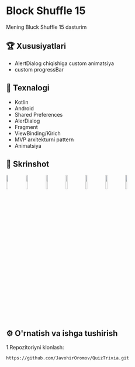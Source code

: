 # Block Shuffle 15

Mening Bluck Shuffle 15 dasturim

## 🏆 Xususiyatlari

- AlertDialog chiqishiga custom animatsiya
- custom progressBar 

## 🚀 Texnalogi

- Kotlin
- Android
- Shared Preferences
- AlerDialog
- Fragment
- ViewBinding/Kirich
- MVP arxitekturni pattern
- Animatsiya

## 📸 Skrinshot
<p float="left">
  <img src="https://drive.google.com/uc?export=view&id=1oYzpzsUxiRZmrScm13HjOCEtoVNwuOFQ" width="10%" />
  <img src="https://drive.google.com/uc?export=view&id=1xcqDQsqylOT5s7AmCSZ04S2P7dyaHv1A" width="10%" />
  <img src="https://drive.google.com/uc?export=view&id=1sEuEBXdMVwpcWph8JrXK8TZhazx_My0D" width="10%" />
  <img src="https://drive.google.com/uc?export=view&id=1-o1waxbUpBOeWbYBdNfg4yhJqDArRT-e" width="10%" />
   <img src="https://drive.google.com/uc?export=view&id=1_UY-1xzQ9Uw8l6DNDYZ3MytLGh2RNIdR" width="10%" />
  <img src="https://drive.google.com/uc?export=view&id=1r-ugQGdRTKZlUQLpWjlyC58LU9pUSK1i" width="10%" />
  <img src="https://drive.google.com/uc?export=view&id=1YE9n4nN9S98Tl5Sm0R0DupyElKj6Grj7" width="10%" />
</p>

## ⚙️ O'rnatish va ishga tushirish

1.Repozitoriyni klonlash:

```bash
https://github.com/JavohirOromov/QuizTrivia.git
